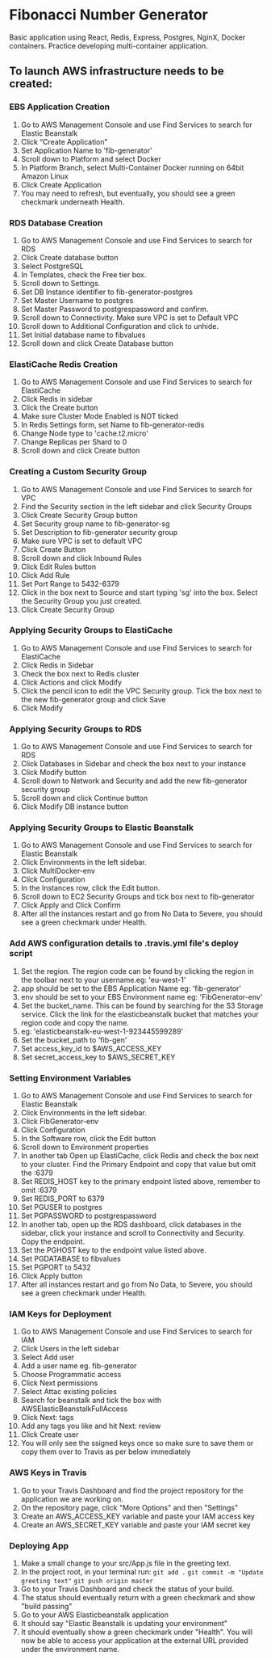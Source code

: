 # Fibonacci Number Generator

Basic application using React, Redis, Express, Postgres, NginX, Docker containers. Practice developing multi-container application.

## To launch AWS infrastructure needs to be created:

### EBS Application Creation

1. Go to AWS Management Console and use Find Services to search for Elastic Beanstalk
2. Click “Create Application”
3. Set Application Name to 'fib-generator'
4. Scroll down to Platform and select Docker
5. In Platform Branch, select Multi-Container Docker running on 64bit Amazon Linux
6. Click Create Application
7. You may need to refresh, but eventually, you should see a green checkmark underneath Health.

### RDS Database Creation

1. Go to AWS Management Console and use Find Services to search for RDS
2. Click Create database button
3. Select PostgreSQL
4. In Templates, check the Free tier box.
5. Scroll down to Settings.
6. Set DB Instance identifier to fib-generator-postgres
7. Set Master Username to postgres
8. Set Master Password to postgrespassword and confirm.
9. Scroll down to Connectivity. Make sure VPC is set to Default VPC
10. Scroll down to Additional Configuration and click to unhide.
11. Set Initial database name to fibvalues
12. Scroll down and click Create Database button

### ElastiCache Redis Creation

1. Go to AWS Management Console and use Find Services to search for ElastiCache
2. Click Redis in sidebar
3. Click the Create button
4. Make sure Cluster Mode Enabled is NOT ticked
5. In Redis Settings form, set Name to fib-generator-redis
6. Change Node type to 'cache.t2.micro'
7. Change Replicas per Shard to 0
8. Scroll down and click Create button

### Creating a Custom Security Group

1. Go to AWS Management Console and use Find Services to search for VPC
2. Find the Security section in the left sidebar and click Security Groups
3. Click Create Security Group button
4. Set Security group name to fib-generator-sg
5. Set Description to fib-generator security group
6. Make sure VPC is set to default VPC
7. Click Create Button
8. Scroll down and click Inbound Rules
9. Click Edit Rules button
10. Click Add Rule
11. Set Port Range to 5432-6379
12. Click in the box next to Source and start typing 'sg' into the box. Select the Security Group you just created.
13. Click Create Security Group

### Applying Security Groups to ElastiCache

1. Go to AWS Management Console and use Find Services to search for ElastiCache
2. Click Redis in Sidebar
3. Check the box next to Redis cluster
4. Click Actions and click Modify
5. Click the pencil icon to edit the VPC Security group. Tick the box next to the new fib-generator group and click Save
6. Click Modify

### Applying Security Groups to RDS

1. Go to AWS Management Console and use Find Services to search for RDS
2. Click Databases in Sidebar and check the box next to your instance
3. Click Modify button
4. Scroll down to Network and Security and add the new fib-generator security group
5. Scroll down and click Continue button
6. Click Modify DB instance button

### Applying Security Groups to Elastic Beanstalk

1. Go to AWS Management Console and use Find Services to search for Elastic Beanstalk
2. Click Environments in the left sidebar.
3. Click MultiDocker-env
4. Click Configuration
5. In the Instances row, click the Edit button.
6. Scroll down to EC2 Security Groups and tick box next to fib-generator
7. Click Apply and Click Confirm
8. After all the instances restart and go from No Data to Severe, you should see a green checkmark under Health.

### Add AWS configuration details to .travis.yml file's deploy script

1. Set the region. The region code can be found by clicking the region in the toolbar next to your username.eg: 'eu-west-1'
2. app should be set to the EBS Application Name eg: 'fib-generator'
3. env should be set to your EBS Environment name eg: 'FibGenerator-env'
4. Set the bucket_name. This can be found by searching for the S3 Storage service. Click the link for the elasticbeanstalk bucket that matches your region code and copy the name.
5. eg: 'elasticbeanstalk-eu-west-1-923445599289'
6. Set the bucket_path to 'fib-gen'
7. Set access_key_id to $AWS_ACCESS_KEY
8. Set secret_access_key to $AWS_SECRET_KEY

### Setting Environment Variables

1. Go to AWS Management Console and use Find Services to search for Elastic Beanstalk
2. Click Environments in the left sidebar.
3. Click FibGenerator-env
4. Click Configuration
5. In the Software row, click the Edit button
6. Scroll down to Environment properties
7. In another tab Open up ElastiCache, click Redis and check the box next to your cluster. Find the Primary Endpoint and copy that value but omit the :6379
8. Set REDIS_HOST key to the primary endpoint listed above, remember to omit :6379
9. Set REDIS_PORT to 6379
10. Set PGUSER to postgres
11. Set PGPASSWORD to postgrespassword
12. In another tab, open up the RDS dashboard, click databases in the sidebar, click your instance and scroll to Connectivity and Security. Copy the endpoint.
13. Set the PGHOST key to the endpoint value listed above.
14. Set PGDATABASE to fibvalues
15. Set PGPORT to 5432
16. Click Apply button
17. After all instances restart and go from No Data, to Severe, you should see a green checkmark under Health.

### IAM Keys for Deployment

1. Go to AWS Management Console and use Find Services to search for IAM
2. Click Users in the left sidebar
3. Select Add user
4. Add a user name eg. fib-generator
5. Choose Programmatic access
6. Click Next permissions
7. Select Attac existing policies
8. Search for beanstalk and tick the box with AWSElasticBeanstalkFullAccess
9. Click Next: tags
10. Add any tags you like and hit Next: review
11. Click Create user
12. You will only see the ssigned keys once so make sure to save them or copy them over to Travis as per below immediately

### AWS Keys in Travis

1. Go to your Travis Dashboard and find the project repository for the application we are working on.
2. On the repository page, click "More Options" and then "Settings"
3. Create an AWS_ACCESS_KEY variable and paste your IAM access key
4. Create an AWS_SECRET_KEY variable and paste your IAM secret key

### Deploying App

1. Make a small change to your src/App.js file in the greeting text.
2. In the project root, in your terminal run: `git add .` `git commit -m "Update greeting text"` `git push origin master`
3. Go to your Travis Dashboard and check the status of your build.
4. The status should eventually return with a green checkmark and show "build passing"
5. Go to your AWS Elasticbeanstalk application
6. It should say "Elastic Beanstalk is updating your environment"
7. It should eventually show a green checkmark under "Health". You will now be able to access your application at the external URL provided under the environment name.
